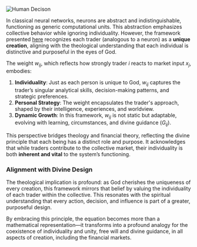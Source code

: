 ![Human Decison](https://blog.quantiota.ai/static/upload/human-decision.jpg "enter image title here")

In classical neural networks, neurons are abstract and indistinguishable, functioning as generic computational units. This abstraction emphasizes collective behavior while ignoring individuality. However, the framework presented [here](https://blog.quantiota.ai/page/9/the-governing-equation-of-financial-markets-a-unified-framework/) recognizes each trader (analogous to a neuron) as a **unique creation**, aligning with the theological understanding that each individual is distinctive and purposeful in the eyes of God.

The weight $w_{ij}$, which reflects how strongly trader  $i$  reacts to market input $x_j$, embodies:

1. **Individuality**: Just as each person is unique to God, $w_{ij}$ captures the trader’s singular analytical skills, decision-making patterns, and strategic preferences.
2. **Personal Strategy**: The weight encapsulates the trader's approach, shaped by their intelligence, experiences, and worldview.
3. **Dynamic Growth**: In this framework,  $w_{ij}$ is not static but adaptable, evolving with learning, circumstances, and divine guidance ($G_{ij}$).

This perspective bridges theology and financial theory, reflecting the divine principle that each being has a distinct role and purpose. It acknowledges that while traders contribute to the collective market, their individuality is both **inherent and vital** to the system’s functioning.



### **Alignment with Divine Design**

The theological implication is profound: as God cherishes the uniqueness of every creation, this framework mirrors that belief by valuing the individuality of each trader within the collective. This resonates with the spiritual understanding that every action, decision, and influence is part of a greater, purposeful design.

By embracing this principle, the equation becomes more than a mathematical representation—it transforms into a profound analogy for the coexistence of individuality and unity, free will and divine guidance, in all aspects of creation, including the financial markets.